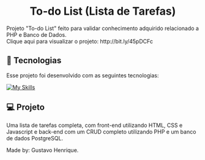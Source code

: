 <h1 align="center"> To-do List (Lista de Tarefas) </h1>

<p> Projeto "To-do List" feito para validar conhecimento adquirido relacionado a PHP e Banco de Dados.<br/>
Clique aqui para visualizar o projeto: http://bit.ly/45pDCFc

## 🚀 Tecnologias

Esse projeto foi desenvolvido com as seguintes tecnologias:

[![My Skills](https://skillicons.dev/icons?i=html,css,js,php,postgres,git,github)](https://skillicons.dev)

## 💻 Projeto

Uma lista de tarefas completa, com front-end utilizando HTML, CSS e Javascript e back-end com um CRUD completo utilizando PHP e um banco de dados PostgreSQL.


Made by: Gustavo Henrique.
